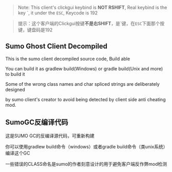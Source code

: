 > Note: This client's clickgui keybind is **NOT RSHIFT**, Real keybind is the key `, it under the ```ESC```, Keycode is 192

> 提示：这个客户端的Clickgui按键**不是右SHIFT**，是`键，在```ESC```下面那个按键，键盘码是192

## Sumo Ghost Client Decompiled
This is the sumo client decompiled source code, Build able

You can build it as gradlew build(Windows) or gradle build(Unix and more) to build it

Some of the wrong class names and char spliced strings are deliberately designed

by sumo client's creator to avoid being detected by client side anti cheating mod.

## SumoGC反编译代码
这是SUMO GC的反编译源代码，可重新构建

你可以使用gradlew build命令（windows）或者gradle build命令（类unix系统）编译这个GC

一些错误的CLASS命名是sumo的作者刻意设计的用于避免客户端反作弊mod检测

